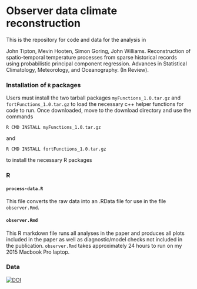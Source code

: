 # Observer data climate reconstruction

This is the repository for code and data for the analysis in 

John Tipton, Mevin Hooten, Simon Goring, John Williams. Reconstruction of spatio-temporal temperature processes from sparse historical records using probabilistic principal component regression. Advances in Statistical Climatology, Meteorology, and Oceanography. (In Review).

### Installation of `R` packages 

Users must install the two tarball packages `myFunctions_1.0.tar.gz` and `fortFunctions_1.0.tar.gz` to load the necessary c++ helper functions for code to run. Once downloaded, move to the download directory and use the commands

```
R CMD INSTALL myFunctions_1.0.tar.gz
```
and
```
R CMD INSTALL fortFunctions_1.0.tar.gz
```
to install the necessary R packages

### R 

#### `process-data.R`
This file converts the raw data into an .RData file for use in the file `observer.Rmd`.

#### `observer.Rmd`
This R markdown file runs all analyses in the paper and produces all plots included in the paper as well as diagnostic/model checks not included in the publication. `observer.Rmd` takes approximately 24 hours to run on my 2015 Macbook Pro laptop.

### Data


[![DOI](https://zenodo.org/badge/61319535.svg)](https://zenodo.org/badge/latestdoi/61319535)
